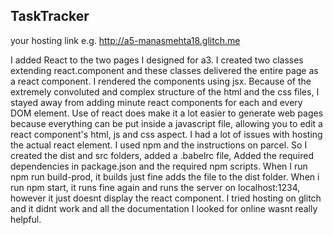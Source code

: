 ## TaskTracker

your hosting link e.g. http://a5-manasmehta18.glitch.me

I added React to the two pages I designed for a3. I created two classes extending react.component and these classes delivered the entire page as a react component. I rendered the 
components using jsx. Because of the extremely convoluted and complex structure of the html and the css files, I stayed away from adding minute react components for each and
every DOM element. Use of react does make it a lot easier to generate web pages because everything can be put inside a javascript file, allowing you to edit a react component's html,
js and css aspect. I had a lot of issues with hosting the actual react element. I used npm and the instructions on parcel. So I created the dist and src folders, added a .babelrc file,
Added the required dependencies in package.json and the required npm scripts. When I run npm run build-prod, it builds just fine adds the file to the dist folder. When i run npm start,
it runs fine again and runs the server on localhost:1234, however it just doesnt display the react component. I tried hosting on glitch and it didnt work and all the documentation I 
looked for online wasnt really helpful. 